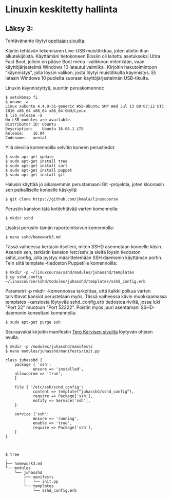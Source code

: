 # Linuxin keskitetty hallinta

## Läksy 3:

Tehtävänanto löytyi [opettajan sivuilta](http://terokarvinen.com/2017/aikataulu-%E2%80%93-linuxin-keskitetty-hallinta-%E2%80%93-ict4tn011-11-%E2%80%93-loppukevat-2017-p2#comment-22379).

Käytin tehtävän tekemiseen Live-USB muistitikkua, joten aloitin ihan alkutekijöistä. Käyttämäni tietokoneen Biosiin oli laitettu asetukseksi Ultra Fast Boot, jolloin en pääse Boot menu -valikkoon mitenkään, vaan käyttöjärjestelmä Windows 10 latautui valmiiksi. Kirjoitin hakutoimintoon "käynnistys", jolla löysin valikon, josta löytyi muistitikulta käynnistys. Eli latasin Windows 10 puolelta suoraan käyttöjärjestelmän USB-tikulta.

Linuxin käynnistyttyä, suoritin peruskomennot:

    $ setxkbmap fi
    $ uname -a
    Linux xubuntu 4.4.0-31-generic #50-Ubuntu SMP Wed Jul 13 00:07:12 UTC 2016 x86_64 x86_64 x86_64 GNU/Linux
    $ lsb_release -a
    No LSB modules are available.
    Distributor ID:	Ubuntu
    Description:	Ubuntu 16.04.1 LTS
    Release:	16.04
    Codename:	xenial

Yllä olevilla komennoilla selvitin koneen perustiedot.

    $ sudo apt-get update
    $ sudo apt-get install tree
    $ sudo apt-get install curl
    $ sudo apt-get install puppet
    $ sudo apt-get install git

Halusin käyttää jo aikaisemmin perustamaani Git -projektia, joten kloonasin sen paikalliselle koneelle käskyllä:

    $ git clone https://github.com/jkmala/linuxcourse

Perustin kansion tätä kotitehtävää varten komennolla:

    $ mkdir sshd
    
Lisäksi perustin tämän raportointisivun komennolla:

    $ nano sshd/homework3.md
    
Tässä vaiheessa kertasin itselleni, miten SSHD asennetaan koneelle käsin. Asensin sen, tarkistin kansion /etc/ssh/ ja sieltä löysin tiedoston sshd_config, jolla pystyy määrittelemään SSH daemonin käyttämän portin. Tein siitä template -tiedoston Puppetille komennoilla:
    
    $ mkdir -p ~/linuxcourse/sshd/modules/juhasshd/templates
    $ cp sshd_config ~/linuxcourse/sshd/modules/juhasshd/templates/sshd_config.erb

Parametri -p mkdir -komennossa tarkoittaa, että kaikki polkua varten tarvittavat kansiot perustetaan myös.
Tässä vaiheessa kävin muokkaamassa templates -kansiosta löytyvää sshd_config.erb tiedostoa riviltä, jossa luki "Port 22" muotoon "Port 52222". Poistin myös juuri asentamani SSHD-daemonin koneeltani komennolla:

    $ sudo apt-get purge ssh
    
Seuraavaksi kirjoitin manifestin [Tero Karvisen sivuilta](http://terokarvinen.com/2013/ssh-server-puppet-module-for-ubuntu-12-04) löytyvän ohjeen avulla.

    $ mkdir -p /modules/juhasshd/manifests
    $ nano modules/juhasshd/manifests/init.pp
    
    class juhasshd {
        package { 'ssh':
                ensure => 'installed',
		allowcdrom => 'true',
        }

        file { '/etc/ssh/sshd_config':
                content => template(“juhasshd/sshd_config”),
                require => Package['ssh'],
                notify => Service['ssh'],
        }

        service {'ssh':
                ensure => 'running',
                enable => 'true',
                require => Package['ssh'],
        }
    }

    
    
    $ tree
    .
    ├── homework3.md
    └── modules
        └── juhasshd
            ├── manifests
            │   └── init.pp
            └── templates
                └── sshd_config.erb

